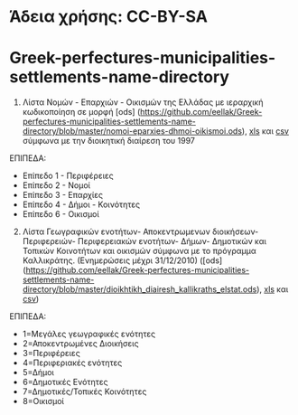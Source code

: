 
# Άδεια χρήσης: CC-BY-SA
# Greek-perfectures-municipalities-settlements-name-directory

1) Λίστα Νομών - Επαρχιών - Οικισμών της Ελλάδας  με ιεραρχική κωδικοποίηση  σε μορφή [ods] (https://github.com/eellak/Greek-perfectures-municipalities-settlements-name-directory/blob/master/nomoi-eparxies-dhmoi-oikismoi.ods), [xls](https://github.com/eellak/Greek-perfectures-municipalities-settlements-name-directory/blob/master/nomoi-eparxies-dhmoi-oikismoi.xls) και [csv](https://github.com/eellak/Greek-perfectures-municipalities-settlements-name-directory/blob/master/nomoi-eparxies-dhmoi-oikismoi.csv) σύμφωνα με την διοικητική διαίρεση του 1997

ΕΠΙΠΕΔΑ:
* Επίπεδο 1 - Περιφέρειες
* Επίπεδο 2 - Νομοί
* Επίπεδο 3 - Επαρχίες
* Επίπεδο 4 - Δήμοι - Κοινότητες
* Επίπεδο 6 - Οικισμοί 

2) Λίστα Γεωγραφικών ενοτήτων- Αποκεντρωμενων διοικήσεων- Περιφερειών- Περιφερειακών ενοτήτων- Δήμων- Δημοτικών και Τοπικών Κοινοτήτων και οικισμών σύμφωνα με το πρόγραμμα Καλλικράτης. (Ενημερώσεις μέχρι 31/12/2010) ([ods] (https://github.com/eellak/Greek-perfectures-municipalities-settlements-name-directory/blob/master/dioikhtikh_diairesh_kallikraths_elstat.ods), [xls](https://github.com/eellak/Greek-perfectures-municipalities-settlements-name-directory/blob/master/dioikhtikh_diairesh_kallikraths_elstat.xls) και [csv](https://github.com/eellak/Greek-perfectures-municipalities-settlements-name-directory/blob/master/dioikhtikh_diairesh_kallikraths_elstat.csv))

ΕΠΙΠΕΔΑ: 
* 1=Μεγάλες γεωγραφικές ενότητες
* 2=Αποκεντρωμένες Διοικήσεις
* 3=Περιφέρειες
* 4=Περιφεριακές ενότητες
* 5=Δήμοι
* 6=Δημοτικές Ενότητες
* 7=Δημοτικές/Τοπικές Κοινότητες
* 8=Οικισμοί





